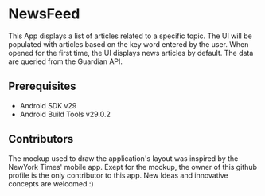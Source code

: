 # NewsFeed
This App displays a list of articles related to a specific topic.
The UI will be populated with articles based on the key word entered by the user.
When opened for the first time, the UI displays news articles by default.
The data are queried from the Guardian API.

## Prerequisites 

* Android SDK v29
* Android Build Tools v29.0.2

## Contributors

The mockup used to draw the application's layout was inspired by the NewYork Times' mobile app. 
Exept for the mockup, the owner of this github profile is the only contributor to this app. 
New Ideas and innovative concepts are welcomed :)
